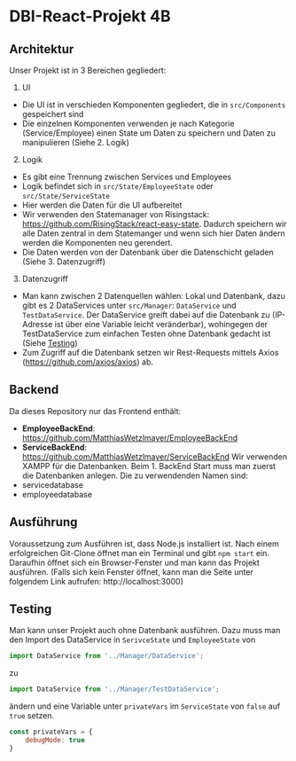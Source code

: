 # DBI-React-Projekt 4B

## Architektur
Unser Projekt ist in 3 Bereichen gegliedert:
1. UI
  * Die UI ist in verschieden Komponenten gegliedert, die in `src/Components` gespeichert sind
  * Die einzelnen Komponenten verwenden je nach Kategorie (Service/Employee) einen State um Daten zu      speichern und Daten zu manipulieren (Siehe 2. Logik)
2. Logik
  * Es gibt eine Trennung zwischen Services und Employees
  * Logik befindet sich in `src/State/EmployeeState` oder `src/State/ServiceState`
  * Hier werden die Daten für die UI aufbereitet
  * Wir verwenden den Statemanager von Risingstack: https://github.com/RisingStack/react-easy-state.      Dadurch speichern wir alle Daten zentral in dem Statemanger und wenn sich hier Daten ändern          werden die Komponenten neu gerendert.
  * Die Daten werden von der Datenbank über die Datenschicht geladen (Siehe 3. Datenzugriff)
3. Datenzugriff 
  * Man kann zwischen 2 Datenquellen wählen: Lokal und Datenbank, dazu gibt es 2 DataServices unter      `src/Manager`: `DataService` und `TestDataService`. Der DataService greift dabei auf die              Datenbank zu (IP-Adresse ist über eine Variable leicht veränderbar), wohingegen der                  TestDataService zum einfachen Testen ohne Datenbank gedacht ist (Siehe [Testing](https://github.com/MatthiasWetzlmayer/ServiceFrontEnd#Testing))
  * Zum Zugriff auf die Datenbank setzen wir Rest-Requests mittels Axios                                  (https://github.com/axios/axios) ab.
  
## Backend
Da dieses Repository nur das Frontend enthält:
* **EmployeeBackEnd**: https://github.com/MatthiasWetzlmayer/EmployeeBackEnd
* **ServiceBackEnd**: https://github.com/MatthiasWetzlmayer/ServiceBackEnd
Wir verwenden XAMPP für die Datenbanken. Beim 1. BackEnd Start muss man zuerst die Datenbanken anlegen. Die zu verwendenden Namen sind:
* servicedatabase
* employeedatabase

## Ausführung
Voraussetzung zum Ausführen ist, dass Node.js installiert ist.
Nach einem erfolgreichen Git-Clone öffnet man ein Terminal und gibt `npm start` ein. Daraufhin öffnet sich ein Browser-Fenster und man kann das Projekt ausführen. (Falls sich kein Fenster öffnet, kann man die Seite unter folgendem Link aufrufen: http://localhost:3000)

## Testing
Man kann unser Projekt auch ohne Datenbank ausführen. Dazu muss man den Import des DataService in `SerivceState` und `EmployeeState` von 
```javascript
import DataService from '../Manager/DataService';
``` 
zu 
```javascript 
import DataService from '../Manager/TestDataService';
``` 
ändern und eine Variable unter `privateVars` im `ServiceState` von `false` auf `true` setzen. 
```javascript
const privateVars = {
    debugMode: true
}
```

